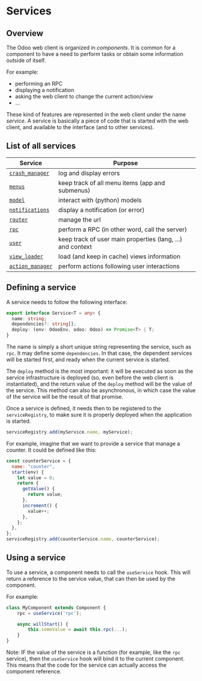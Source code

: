 # Services

## Overview

The Odoo web client is organized in _components_. It is common for a component
to have a need to perform tasks or obtain some information outside of itself.

For example:

- performing an RPC
- displaying a notification
- asking the web client to change the current action/view
- ...

These kind of features are represented in the web client under the name _service_.
A service is basically a piece of code that is started with the web client, and
available to the interface (and to other services).

## List of all services

| Service                               | Purpose                                                    |
| -----------------------------------   | ---------------------------------------------------------- |
| [`crash_manager`](crash_manager.md)   | log and display errors                                     |
| [`menus`](menus.md)                   | keep track of all menu items (app and submenus)            |
| [`model`](model.md)                   | interact with (python) models                              |
| [`notifications`](notifications.md)   | display a notification (or error)                          |
| [`router`](router.md)                 | manage the url                                             |
| [`rpc`](rpc.md)                       | perform a RPC (in other word, call the server)             |
| [`user`](user.md)                     | keep track of user main properties (lang, ...) and context |
| [`view_loader`](view_loader.md)       | load (and keep in cache) views information                 |
| [`action_manager`](action_manager.md) | perform actions following user interactions                |

## Defining a service

A service needs to follow the following interface:

```ts
export interface Service<T = any> {
  name: string;
  dependencies?: string[];
  deploy: (env: OdooEnv, odoo: Odoo) => Promise<T> | T;
}
```

The name is simply a short unique string representing the service, such as `rpc`.
It may define some `dependencies`. In that case, the dependent services will be
started first, and ready when the current service is started.

The `deploy` method is the most important: it will be executed as soon
as the service infrastructure is deployed (so, even before the web client is
instantiated), and the return value of the `deploy` method will be the value of
the service. This method can also be asynchronous, in which case the value of
the service will be the result of that promise.

Once a service is defined, it needs then to be registered to the `serviceRegistry`,
to make sure it is properly deployed when the application is started.

```ts
serviceRegistry.add(myService.name, myService);
```

For example, imagine that we want to provide a service that manage a counter.
It could be defined like this:

```js
const counterService = {
  name: "counter",
  start(env) {
    let value = 0;
    return {
      getValue() {
        return value;
      },
      increment() {
        value++;
      },
    };
  },
};
serviceRegistry.add(counterService.name, counterService);
```

## Using a service

To use a service, a component needs to call the `useService` hook. This will
return a reference to the service value, that can then be used by the component.

For example:

```js
class MyComponent extends Component {
    rpc = useService('rpc');

    async willStart() {
        this.someValue = await this.rpc(...);
    }
}
```

Note: IF the value of the service is a function (for example, like the `rpc`
service), then the `useService` hook will bind it to the current component. This
means that the code for the service can actually access the component reference.
